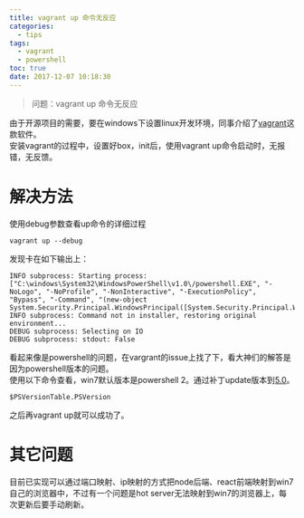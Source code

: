 ```yaml
---
title: vagrant up 命令无反应
categories:
  - tips
tags:
  - vagrant
  - powershell
toc: true
date: 2017-12-07 10:18:30
---
```

> 问题：vagrant up 命令无反应

由于开源项目的需要，要在windows下设置linux开发环境，同事介绍了[vagrant](https://www.vagrantup.com/)这款软件。   
安装vagrant的过程中，设置好box，init后，使用vagrant up命令启动时，无报错，无反馈。

<!-- more -->

# 解决方法
使用debug参数查看up命令的详细过程
```
vagrant up --debug
```
发现卡在如下输出上：
```
INFO subprocess: Starting process: ["C:\windows\System32\WindowsPowerShell\v1.0\/powershell.EXE", "-NoLogo", "-NoProfile", "-NonInteractive", "-ExecutionPolicy", "Bypass", "-Command", "(new-object System.Security.Principal.WindowsPrincipal([System.Security.Principal.WindowsIdentity]::GetCurrent())).IsInRole([System.Security.Principal.WindowsBuiltInRole]::Administrator)"]
INFO subprocess: Command not in installer, restoring original environment...
DEBUG subprocess: Selecting on IO
DEBUG subprocess: stdout: False
```

看起来像是powershell的问题，在vargrant的issue上找了下，看大神们的解答是因为powershell版本的问题。  
使用以下命令查看，win7默认版本是powershell 2。通过补丁update版本到[5.0](https://www.microsoft.com/en-us/download/details.aspx?id=50395)。
```
$PSVersionTable.PSVersion
```

之后再vagrant up就可以成功了。


# 其它问题
目前已实现可以通过端口映射、ip映射的方式把node后端、react前端映射到win7自己的浏览器中，不过有一个问题是hot server无法映射到win7的浏览器上，每次更新后要手动刷新。
